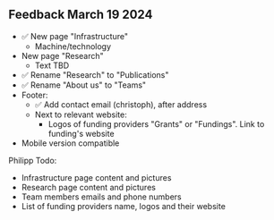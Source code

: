 ## Feedback March 19 2024

- ✅ New page "Infrastructure"
  - Machine/technology
- New page "Research"
  - Text TBD
- ✅ Rename "Research" to "Publications"
- ✅ Rename "About us" to "Teams"
- Footer:
  - ✅ Add contact email (christoph), after address
  - Next to relevant website:
    - Logos of funding providers "Grants" or "Fundings". Link to funding's website
- Mobile version compatible

Philipp Todo:

- Infrastructure page content and pictures
- Research page content and pictures
- Team members emails and phone numbers
- List of funding providers name, logos and their website


